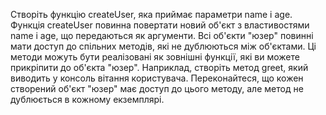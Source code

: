 Створіть функцію createUser, яка приймає параметри name і age.
Функція createUser повинна повертати новий об'єкт з властивостями name і age, що передаються як аргументи.
Всі об'єкти "юзер" повинні мати доступ до спільних методів, які не дублюються між об'єктами. Ці методи можуть бути реалізовані як зовнішні функції, які ви можете прикріпити до об'єкта "юзер".
Наприклад, створіть метод greet, який виводить у консоль вітання користувача.
Переконайтеся, що кожен створений об'єкт "юзер" має доступ до цього методу, але метод не дублюється в кожному екземплярі.
